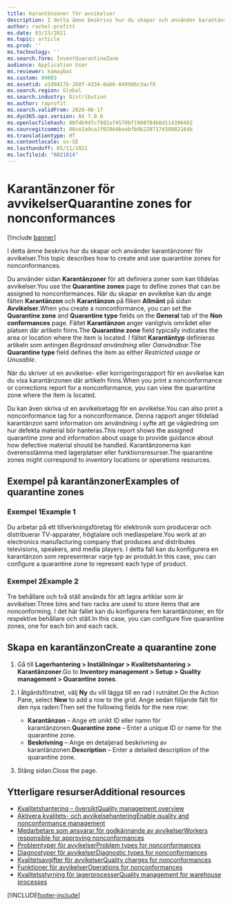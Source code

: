 ```yaml
---
title: Karantänzoner för avvikelser
description: I detta ämne beskrivs hur du skapar och använder karantänzoner för avvikelser.
author: rachel-profitt
ms.date: 03/23/2021
ms.topic: article
ms.prod: ''
ms.technology: ''
ms.search.form: InventQuarantineZone
audience: Application User
ms.reviewer: kamaybac
ms.custom: 94003
ms.assetid: a1d9417b-268f-4334-8ab6-8499d6c3acf0
ms.search.region: Global
ms.search.industry: Distribution
ms.author: raprofit
ms.search.validFrom: 2020-06-17
ms.dyn365.ops.version: AX 7.0.0
ms.openlocfilehash: 80f4b9dfc7882af4570bf1908784b8d114396402
ms.sourcegitcommit: 08ce2a9ca1f02064beabfb9b228717d39882164b
ms.translationtype: HT
ms.contentlocale: sv-SE
ms.lasthandoff: 05/11/2021
ms.locfileid: "6021814"
---
```

# <a name="quarantine-zones-for-nonconformances"></a><span data-ttu-id="30075-103">Karantänzoner för avvikelser</span><span class="sxs-lookup"><span data-stu-id="30075-103">Quarantine zones for nonconformances</span></span>

[!include [banner](../includes/banner.md)]

<span data-ttu-id="30075-104">I detta ämne beskrivs hur du skapar och använder karantänzoner för avvikelser.</span><span class="sxs-lookup"><span data-stu-id="30075-104">This topic describes how to create and use quarantine zones for nonconformances.</span></span>

<span data-ttu-id="30075-105">Du använder sidan **Karantänzoner** för att definiera zoner som kan tilldelas avvikelser.</span><span class="sxs-lookup"><span data-stu-id="30075-105">You use the **Quarantine zones** page to define zones that can be assigned to nonconformances.</span></span> <span data-ttu-id="30075-106">När du skapar en avvikelse kan du ange fälten **Karantänzon** och **Karantänzon** på fliken **Allmänt** på sidan **Avvikelser**.</span><span class="sxs-lookup"><span data-stu-id="30075-106">When you create a nonconformance, you can set the **Quarantine zone** and **Quarantine type** fields on the **General** tab of the **Non conformances** page.</span></span> <span data-ttu-id="30075-107">Fältet **Karantänzon** anger vanligtvis området eller platsen där artikeln finns.</span><span class="sxs-lookup"><span data-stu-id="30075-107">The **Quarantine zone** field typically indicates the area or location where the item is located.</span></span> <span data-ttu-id="30075-108">I fältet **Karantäntyp** definieras artikeln som antingen *Begränsad användning* eller *Oanvändbar*.</span><span class="sxs-lookup"><span data-stu-id="30075-108">The **Quarantine type** field defines the item as either *Restricted usage* or *Unusable*.</span></span>

<span data-ttu-id="30075-109">När du skriver ut en avvikelse- eller korrigeringsrapport för en avvikelse kan du visa karantänzonen där artikeln finns.</span><span class="sxs-lookup"><span data-stu-id="30075-109">When you print a nonconformance or corrections report for a nonconformance, you can view the quarantine zone where the item is located.</span></span>

<span data-ttu-id="30075-110">Du kan även skriva ut en avvikelsetagg för en avvikelse.</span><span class="sxs-lookup"><span data-stu-id="30075-110">You can also print a nonconformance tag for a nonconformance.</span></span> <span data-ttu-id="30075-111">Denna rapport anger tilldelad karantänzon samt information om användning i syfte att ge vägledning om hur defekta material bör hanteras.</span><span class="sxs-lookup"><span data-stu-id="30075-111">This report shows the assigned quarantine zone and information about usage to provide guidance about how defective material should be handled.</span></span> <span data-ttu-id="30075-112">Karantänzonerna kan överensstämma med lagerplatser eller funktionsresurser.</span><span class="sxs-lookup"><span data-stu-id="30075-112">The quarantine zones might correspond to inventory locations or operations resources.</span></span>

## <a name="examples-of-quarantine-zones"></a><span data-ttu-id="30075-113">Exempel på karantänzoner</span><span class="sxs-lookup"><span data-stu-id="30075-113">Examples of quarantine zones</span></span>

### <a name="example-1"></a><span data-ttu-id="30075-114">Exempel 1</span><span class="sxs-lookup"><span data-stu-id="30075-114">Example 1</span></span>

<span data-ttu-id="30075-115">Du arbetar på ett tillverkningsföretag för elektronik som producerar och distribuerar TV-apparater, högtalare och mediaspelare.</span><span class="sxs-lookup"><span data-stu-id="30075-115">You work at an electronics manufacturing company that produces and distributes televisions, speakers, and media players.</span></span> <span data-ttu-id="30075-116">I detta fall kan du konfigurera en karantänzon som representerar varje typ av produkt.</span><span class="sxs-lookup"><span data-stu-id="30075-116">In this case, you can configure a quarantine zone to represent each type of product.</span></span>

### <a name="example-2"></a><span data-ttu-id="30075-117">Exempel 2</span><span class="sxs-lookup"><span data-stu-id="30075-117">Example 2</span></span>

<span data-ttu-id="30075-118">Tre behållare och två ställ används för att lagra artiklar som är avvikelser.</span><span class="sxs-lookup"><span data-stu-id="30075-118">Three bins and two racks are used to store items that are nonconforming.</span></span> <span data-ttu-id="30075-119">I det här fallet kan du konfigurera fem karantänzoner, en för respektive behållare och ställ.</span><span class="sxs-lookup"><span data-stu-id="30075-119">In this case, you can configure five quarantine zones, one for each bin and each rack.</span></span>

## <a name="create-a-quarantine-zone"></a><span data-ttu-id="30075-120">Skapa en karantänzon</span><span class="sxs-lookup"><span data-stu-id="30075-120">Create a quarantine zone</span></span>

1. <span data-ttu-id="30075-121">Gå till **Lagerhantering \> Inställningar \> Kvalitetshantering \> Karantänzoner**.</span><span class="sxs-lookup"><span data-stu-id="30075-121">Go to **Inventory management \> Setup \> Quality management \> Quarantine zones**.</span></span>
1. <span data-ttu-id="30075-122">I åtgärdsfönstret, välj **Ny** du vill lägga till en rad i rutnätet.</span><span class="sxs-lookup"><span data-stu-id="30075-122">On the Action Pane, select **New** to add a row to the grid.</span></span> <span data-ttu-id="30075-123">Ange sedan följande fält för den nya raden:</span><span class="sxs-lookup"><span data-stu-id="30075-123">Then set the following fields for the new row:</span></span>

    - <span data-ttu-id="30075-124">**Karantänzon** – Ange ett unikt ID eller namn för karantänzonen.</span><span class="sxs-lookup"><span data-stu-id="30075-124">**Quarantine zone** – Enter a unique ID or name for the quarantine zone.</span></span>
    - <span data-ttu-id="30075-125">**Beskrivning** – Ange en detaljerad beskrivning av karantänzonen.</span><span class="sxs-lookup"><span data-stu-id="30075-125">**Description** – Enter a detailed description of the quarantine zone.</span></span>

1. <span data-ttu-id="30075-126">Stäng sidan.</span><span class="sxs-lookup"><span data-stu-id="30075-126">Close the page.</span></span>

## <a name="additional-resources"></a><span data-ttu-id="30075-127">Ytterligare resurser</span><span class="sxs-lookup"><span data-stu-id="30075-127">Additional resources</span></span>

- [<span data-ttu-id="30075-128">Kvalitetshantering – översikt</span><span class="sxs-lookup"><span data-stu-id="30075-128">Quality management overview</span></span>](quality-management-processes.md)
- [<span data-ttu-id="30075-129">Aktivera kvalitets- och avvikelsehantering</span><span class="sxs-lookup"><span data-stu-id="30075-129">Enable quality and nonconformance management</span></span>](enable-quality-management.md)
- [<span data-ttu-id="30075-130">Medarbetare som ansvarar för godkännande av avvikelser</span><span class="sxs-lookup"><span data-stu-id="30075-130">Workers responsible for approving nonconformances</span></span>](quality-responsible-workers.md)
- [<span data-ttu-id="30075-131">Problemtyper för avvikelser</span><span class="sxs-lookup"><span data-stu-id="30075-131">Problem types for nonconformances</span></span>](quality-quarantine-zones.md)
- [<span data-ttu-id="30075-132">Diagnostyper för avvikelser</span><span class="sxs-lookup"><span data-stu-id="30075-132">Diagnostic types for nonconformances</span></span>](quality-diagnostic-types.md)
- [<span data-ttu-id="30075-133">Kvalitetsavgifter för avvikelser</span><span class="sxs-lookup"><span data-stu-id="30075-133">Quality charges for nonconformances</span></span>](quality-charges.md)
- [<span data-ttu-id="30075-134">Funktioner för avvikelser</span><span class="sxs-lookup"><span data-stu-id="30075-134">Operations for nonconformances</span></span>](quality-operations.md)
- [<span data-ttu-id="30075-135">Kvalitetsstyrning för lagerprocesser</span><span class="sxs-lookup"><span data-stu-id="30075-135">Quality management for warehouse processes</span></span>](quality-management-for-warehouses-processes.md)

[!INCLUDE[footer-include](../../includes/footer-banner.md)]
